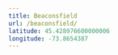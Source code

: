 ```yaml
---
title: Beaconsfield
url: /beaconsfield/
latitude: 45.428976600000006
longitude: -73.8654387
---
```

